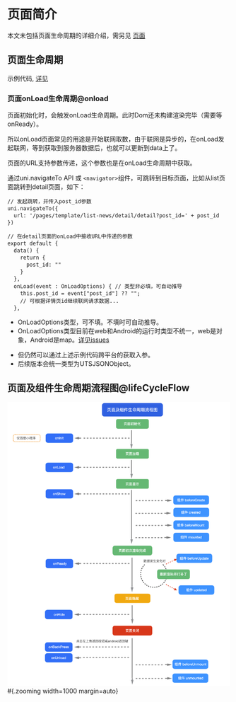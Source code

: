 # 页面简介

本文未包括页面生命周期的详细介绍，需另见 [页面](https://uniapp.dcloud.net.cn/tutorial/page.html)

## 页面生命周期

<!-- PAGEINSTANCE.lifeCycle.compatibility -->

示例代码, [详见](./vue/README.md#lifecycle-options)

### 页面onLoad生命周期@onload

页面初始化时，会触发onLoad生命周期。此时Dom还未构建渲染完毕（需要等onReady）。

所以onLoad页面常见的用途是开始联网取数，由于联网是异步的，在onLoad发起联网，等到获取到服务器数据后，也就可以更新到data上了。

页面的URL支持参数传递，这个参数也是在onLoad生命周期中获取。

通过uni.navigateTo API 或 `<navigator>`组件，可跳转到目标页面，比如从list页面跳转到detail页面，如下：

```uts
// 发起跳转，并传入post_id参数
uni.navigateTo({
  url: '/pages/template/list-news/detail/detail?post_id=' + post_id
})
```

```uts
// 在detail页面的onLoad中接收URL中传递的参数
export default {
  data() {
    return {
      post_id: ""
    }
  },
  onLoad(event : OnLoadOptions) { // 类型非必填，可自动推导
    this.post_id = event["post_id"] ?? "";
    // 可根据详情页id继续联网请求数据...
  },
```

- OnLoadOptions类型，可不填。不填时可自动推导。
- OnLoadOptions类型目前在web和Android的运行时类型不统一，web是对象，Android是map。[详见issues](https://issues.dcloud.net.cn/pages/issues/detail?id=967)
 * 但仍然可以通过上述示例代码跨平台的获取入参。
 * 后续版本会统一类型为UTSJSONObject。


## 页面及组件生命周期流程图@lifeCycleFlow

![](./static/uni-app-lifecycle-vue3.png)#{.zooming width=1000 margin=auto}
